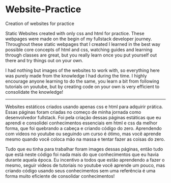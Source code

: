 # Website-Practice
Creation of websites for practice

Static Websites created with only css and html for practice. These webpages were made on the begin of my fullstack developer journey. Throughout these static webpages that I created I learned in the best way possible core concepts of html and css, watching guides and learning through classes are great, but you really learn once you put yourself out there and try things out on your own. 

I had nothing but images of the websites to work with, so everything here was purely made from the knowledge I had during the time. I highly encourage anyone learning to do the same, you learn a bit from following tutorials on youtube, but by creating code on your own is very efficient to consolidate the knowledge!

------------------------------------------------------------------------------------------------------------------------------------------------------------------------

Websites estáticos criados usando apenas css e html para adquirir prática. Essas páginas foram criadas no começo de minha jornada como desenvolvedor fullstack. Foi pela criação dessas páginas estáticas que eu aprendi e consolidei  conhecimentos essenciais em html e css da melhor forma, que foi quebrando a cabeça e criando código do zero. Aprendendo com videos no youtube ou seguindo um curso é ótimo, mas você aprende mesmo quando você coloca mão na massa e tentar fazer as coisas do zero.

Tudo que eu tinha para trabalhar foram images dessas páginas, então tudo que está neste código foi nada mais do que conhecimentos que eu havia durante aquela época. Eu incentivo a todos que estão aprendendo a fazer o mesmo, seguir videos de tutoriais no youtube você aprende um pouco, mas criando código usando seus conhecimentos sem uma referência é uma forma muito eficiente de consolidar conhecimentos!
